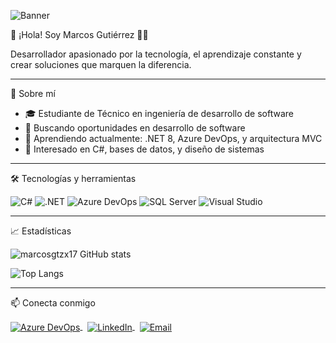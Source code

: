 ![Banner](https://via.placeholder.com/800x200/3498db/ffffff?Text=Bienvenido+a+mi+Perfil)

👋 ¡Hola! Soy Marcos Gutiérrez 👨‍💻

Desarrollador apasionado por la tecnología, el aprendizaje constante y crear soluciones que marquen la diferencia.

---

🚀 Sobre mí

- 🎓 Estudiante de Técnico en ingeniería de desarrollo de software
- 💼 Buscando oportunidades en desarrollo de software
- 🌱 Aprendiendo actualmente: .NET 8, Azure DevOps, y arquitectura MVC
- 🧠 Interesado en C#, bases de datos, y diseño de sistemas

---

🛠️ Tecnologías y herramientas

![C#](https://img.shields.io/badge/-C%23-239120?style=flat-square&logo=c-sharp&logoColor=white)
![.NET](https://img.shields.io/badge/-.NET-512BD4?style=flat-square&logo=dotnet&logoColor=white)
![Azure DevOps](https://img.shields.io/badge/-Azure%20DevOps-0078D7?style=flat-square&logo=azure-devops&logoColor=white)
![SQL Server](https://img.shields.io/badge/-SQL%20Server-CC2927?style=flat-square&logo=microsoft-sql-server&logoColor=white)
![Visual Studio](https://img.shields.io/badge/-Visual%20Studio-5C2D91?style=flat-square&logo=visual-studio&logoColor=white)

---

📈 Estadísticas

![marcosgtzx17 GitHub stats](https://github-readme-stats.vercel.app/api?username=marcosgtzx17&show_icons=true&theme=tokyonight)

![Top Langs](https://github-readme-stats.vercel.app/api/top-langs/?username=marcosgtzx17&layout=compact&theme=tokyonight)

---

📫 Conecta conmigo

<p align="left">
  <a href="https://dev.azure.com/marcosgtzx7/" target="_blank">
    <img align="center" alt="Azure DevOps" src="https://img.shields.io/badge/Azure%20DevOps-0078D7?style=for-the-badge&logo=azure-devops&logoColor=white" />
  </a>
  &nbsp;
  <a href="https://www.linkedin.com/in/tu-linkedin" target="_blank">
    <img align="center" alt="LinkedIn" src="https://img.shields.io/badge/LinkedIn-0077B5?style=for-the-badge&logo=linkedin&logoColor=white" />
  </a>
  &nbsp;
  <a href="mailto:marcosgtzx7@hotmail.com" target="_blank">
    <img align="center" alt="Email" src="https://img.shields.io/badge/Email-D14836?style=for-the-badge&logo=gmail&logoColor=white" />
  </a>
</p>
